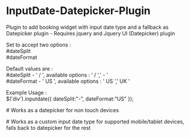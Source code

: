 # InputDate-Datepicker-Plugin
Plugin to add booking widget with input date type and a fallback as Datepicker plugin - Requires jquery and Jquery UI (Datepicker) plugin

<p>Set to accept two options :<br/>
#dateSplit<br/>
#dateFormat
</p>

<p>Default values are : <br/>
#dateSplit - ' / ', available options : ' / ',' - ' <br/>
#dateFormat - ' US ', available options : ' US ',' UK '
</p>

<p>Example Usage :<br/>
 $('div').inputdate({
   dateSplit:"-",
   dateFormat:"US"	
 });
 </p>
 
<p> # Works as a datepicker for non touch devices</p>
<p> # Works as a custom input date type for supported mobile/tablet devices, falls back to datepicker for the rest</p>
